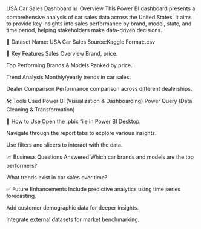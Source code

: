 USA Car Sales Dashboard
📊 Overview
This Power BI dashboard presents a comprehensive analysis of car sales data across the United States. It aims to provide key insights into sales performance by brand, model, state, and time period, helping stakeholders make data-driven decisions.

📁 Dataset
Name: USA Car Sales
Source:Kaggle
Format:.csv

📌 Key Features
Sales Overview
Brand, price.

Top Performing Brands & Models
Ranked by price.

Trend Analysis
Monthly/yearly trends in car sales.

Dealer Comparison
Performance comparison across different dealerships.

🛠️ Tools Used
Power BI (Visualization & Dashboarding)
Power Query (Data Cleaning & Transformation)

🚀 How to Use
Open the .pbix file in Power BI Desktop.

Navigate through the report tabs to explore various insights.

Use filters and slicers to interact with the data.

📈 Business Questions Answered
Which car brands and models are the top performers?

What trends exist in car sales over time?

✅ Future Enhancements
Include predictive analytics using time series forecasting.

Add customer demographic data for deeper insights.

Integrate external datasets for market benchmarking.
